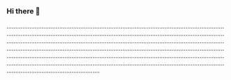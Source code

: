 ### Hi there 👋

.............................................................................................................................................................................................................................................................................................................................................................................................................................................................................................................................................................................................................................................................................................................................................................................................................................